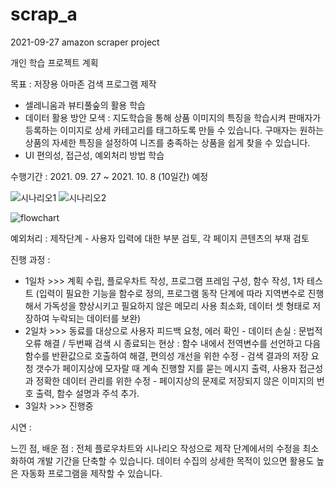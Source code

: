 # scrap_a

2021-09-27 amazon scraper project

개인 학습 프로젝트 계획

목표 : 저장용 아마존 검색 프로그램 제작
- 셀레니움과 뷰티풀숲의 활용 학습
- 데이터 활용 방안 모색 : 지도학습을 통해 상품 이미지의 특징을 학습시켜 판매자가 등록하는 이미지로 상세 카테고리를 태그하도록 만들 수 있습니다. 구매자는 원하는 상품의 자세한 특징을 설정하여 니즈를 충족하는 상품을 쉽게 찾을 수 있습니다.
- UI 편의성, 접근성, 예외처리 방법 학습

수행기간 : 2021. 09. 27 ~ 2021. 10. 8 (10일간) 예정

![시나리오1](https://user-images.githubusercontent.com/64139631/135197409-0781959f-31f8-4200-a21b-c78b87ec8537.png)
![시나리오2](https://user-images.githubusercontent.com/64139631/135197416-64143afe-0e07-4370-96ec-210e2d999a03.png)

![flowchart](https://user-images.githubusercontent.com/64139631/135197507-7c66df4d-38bb-4fcc-8047-3741ead8842d.png)

예외처리 : 제작단계 - 사용자 입력에 대한 부분 검토, 각 페이지 콘텐츠의 부재 검토

진행 과정 : 
- 1일차 >>> 계획 수립, 플로우차트 작성, 프로그램 프레임 구성, 함수 작성, 1차 테스트 (입력이 필요한 기능을 함수로 정의, 프로그램 동작 단계에 따라 지역변수로 진행해서 가독성을 향상시키고 필요하지 않은 메모리 사용 최소화, 데이터 셋 형태로 저장하여 누락되는 데이터를 보완)
- 2일차 >>> 동료를 대상으로 사용자 피드백 요청, 에러 확인 - 데이터 손실 : 문법적 오류 해결 / 두번째 검색 시 종료되는 현상 : 함수 내에서 전역변수를 선언하고 다음 함수를 반환값으로 호출하여 해결, 편의성 개선을 위한 수정 - 검색 결과의 저장 요청 갯수가 페이지상에 모자랄 때 계속 진행할 지를 묻는 메시지 출력, 사용자 접근성과 정확한 데이터 관리를 위한 수정 - 페이지상의 문제로 저장되지 않은 이미지의 번호 출력, 함수 설명과 주석 추가.
- 3일차 >>> 진행중

시연 :

느낀 점, 배운 점 : 전체 플로우차트와 시나리오 작성으로 제작 단계에서의 수정을 최소화하여 개발 기간을 단축할 수 있습니다. 데이터 수집의 상세한 목적이 있으면 활용도 높은 자동화 프로그램을 제작할 수 있습니다.
